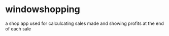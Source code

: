 # windowshopping
a shop app used for calculcating sales made and showing profits at the end of each sale

